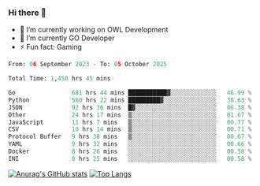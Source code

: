 ### Hi there 👋 

- 🔭 I’m currently working on OWL Development
- 🌱 I’m currently GO Developer
-  ⚡ Fun fact: Gaming
  
  <!--
- 👯 I’m looking to collaborate on ...
- 🤔 I’m looking for help with ...
- 💬 Ask me about ...
- 📫 How to reach me: ...
- 😄 Pronouns: ...
-->

<!--START_SECTION:waka-->

```python
From: 06 September 2023 - To: 05 October 2025

Total Time: 1,450 hrs 45 mins

Go                681 hrs 44 mins ███████████▓░░░░░░░░░░░░░   46.99 %
Python            560 hrs 22 mins █████████▓░░░░░░░░░░░░░░░   38.63 %
JSON              92 hrs 36 mins  █▓░░░░░░░░░░░░░░░░░░░░░░░   06.38 %
Other             24 hrs 17 mins  ▒░░░░░░░░░░░░░░░░░░░░░░░░   01.67 %
JavaScript        11 hrs 7 mins   ▒░░░░░░░░░░░░░░░░░░░░░░░░   00.77 %
CSV               10 hrs 14 mins  ▒░░░░░░░░░░░░░░░░░░░░░░░░   00.71 %
Protocol Buffer   9 hrs 38 mins   ▒░░░░░░░░░░░░░░░░░░░░░░░░   00.67 %
YAML              9 hrs 32 mins   ░░░░░░░░░░░░░░░░░░░░░░░░░   00.66 %
Docker            8 hrs 26 mins   ░░░░░░░░░░░░░░░░░░░░░░░░░   00.58 %
INI               8 hrs 25 mins   ░░░░░░░░░░░░░░░░░░░░░░░░░   00.58 %
```

<!--END_SECTION:waka-->

[![Anurag's GitHub stats](https://github-readme-stats.vercel.app/api?username=aebalz&show_icons=true&theme=codeSTACKr)](https://github.com/anuraghazra/github-readme-stats)
[![Top Langs](https://github-readme-stats.vercel.app/api/top-langs/?username=aebalz&layout=compact&card_width=350&theme=codeSTACKr)](https://github.com/anuraghazra/github-readme-stats)
<!-- [![Readme Card](https://github-readme-stats.vercel.app/api/pin/?username=aebalz&repo=go-gin-gone&show_owner=true)](https://github.com/anuraghazra/github-readme-stats)-->
